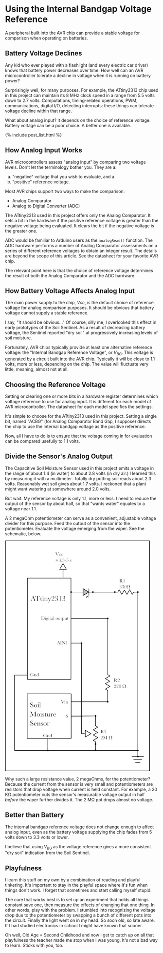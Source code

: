 # Using the Internal Bandgap Voltage Reference
A peripheral built into the AVR chip can provide a stable voltage for comparison when operating on batteries.

## Battery Voltage Declines
Any kid who ever played with a flashlight (and every electric car driver) knows that battery power decreases over time. How well can an AVR microcontroller tolerate a decline in voltage when it is running on battery power?

Surprisingly well, for many purposes. For example, the ATtiny2313 chip used in this project can maintain its 8 MHz clock speed in a range from 5.5 volts down to 2.7 volts. Computations, timing-related operations, PWM, communications, digital I/O, detecting interrupts: these things can tolerate voltage decline within that range.

What about analog input? It depends on the choice of reference voltage. Battery voltage can be a poor choice. A better one is available.

<!-- the following produces a list of posts -->
{% include post_list.html %}

## How Analog Input Works
AVR microcontrollers assess "analog input" by comparing two voltage levels. Don't let the terminology bother you. They are a:

<ol type="a">
  <li> "negative" voltage that you wish to evaluate, and a</li>
  <li> "positive" reference voltage.</li>
</ol>

Most AVR chips support two ways to make the comparison: 
* Analog Comparator
* Analog to Digital Converter (ADC)

The ATtiny2313 used in this project offers only the Analog Comparator. It sets a bit in the hardware if the positive reference voltage is greater than the negative voltage being evaluated. It clears the bit if the negative voltage is the greater one.

ADC would be familiar to Arduino users as the ```analogRead()``` function. The ADC hardware performs a number of Analog Comparator assessments on a series of different reference voltages to obtain an integer result. The details are beyond the scope of this article. See the datasheet for your favorite AVR chip. 

The relevant point here is that the choice of reference voltage determines the result of both the Analog Comparator and the ADC hardware.

## How Battery Voltage Affects Analog Input
The main power supply to the chip, *Vcc*, is the default choice of reference voltage for analog comparison purposes. It should be obvious that battery voltage cannot supply a stable reference. 

I say, "It should be obvious..." Of course, silly me, I overlooked this effect in early prototypes of the Soil Sentinel. As a result of decreasing battery voltage, the Sentinel reported "dry soil" at progressively increasing levels of soil moisture.

Fortunately, AVR chips typically provide at least one alternative reference voltage: the "Internal Bandgap Reference Voltage", or <span style="font-style: italic;">V<sub>BG</sub></span>. This voltage is generated by a circuit built into the AVR chip. Typically it will be close to 1.1 volts, more or less, depending on the chip. The value will fluctuate very little, meaning, almost not at all.

## Choosing the Reference Voltage
Setting or clearing one or more bits in a hardware register determines which voltage reference to use for analog input. It is different for each model of AVR microcontroller. The datasheet for each model specifies the settings.

It's simple to choose for the ATtiny2313 used in this project. Setting a single bit, named "ACBG" (for Analog Comparator Band Gap, I suppose) directs the chip to use the internal bandgap voltage as the positive reference.

Now, all I have to do is to ensure that the voltage coming in for evaluation can be compared usefully to 1.1 volts.

## Divide the Sensor's Analog Output
The Capacitive Soil Moisture Sensor used in this project emits a voltage in the range of about 1.4 (in water) to about 2.8 volts (in dry air.) I learned this by measuring it with a multimeter. Totally dry potting soil reads about 2.3 volts. Reasonably wet soil gives about 1.7 volts. I reckoned that a plant might want watering at somewhere around 2.0 volts.

But wait. My reference voltage is only 1.1, more or less. I need to reduce the output of the sensor by about half, so that "wants water" equates to a voltage near 1.1. 

A 2 megaOhm potentiometer can serve as a convenient, adjustable voltage divider for this purpose. Feed the output of the sensor into the potentiometer. Evaluate the voltage emerging from the wiper. See the schematic, below.

<img 
     src="https://github.com/IowaDave/ATtiny_Soil_Sentinel/blob/gh-pages/images/schematic_Vbg.png"
     alt="Schematic Using Bandgap Voltage"
     >

Why such a large resistance value, 2 megaOhms, for the potentiometer? Because the current from the sensor is very small and potentiometers are resistors that drop voltage when current is held constant. For example, a 20 K&Omega; potentiometer cuts the sensor's measurable voltage output in half *before* the wiper further divides it. The 2 M&Omega; pot drops almost no voltage.

## Better than Battery
The internal bandgap reference voltage does not change enough to affect analog input, even as the battery voltage supplying the chip fades from 5 volts down to 3.3 volts or lower.

I believe that using <span>V<sub>BG</sub></span> as the voltage reference gives a more consistent "dry soil" indication from the Soil Sentinel.

## Playfulness
I learn this stuff on my own by a combination of reading and playful tinkering. It's important to stay in the playful space where it's fun when things don't work. I forget that sometimes and start calling myself stupid. 

The cure that works best is to set up an experiment that holds all things constant save one, then measure the effects of changing that one thing. In other words, play with the problem. I stumbled into recognizing the voltage drop due to the potentiometer by swapping a bunch of different pots into the circuit. Finally the light went on in my head. So soon old, so late aware. If I had studied electronics in school I might have known that sooner.

Oh well, Old Age = Second Childhood and now I get to catch up on all that playfulness the teacher made me stop when I was young. It's not a bad way to learn. Sticks with you, too.
